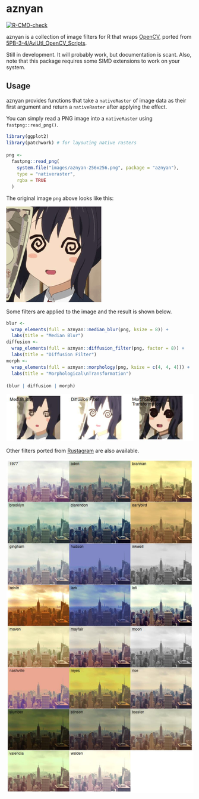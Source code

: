 # aznyan


<!-- README.md is generated from README.qmd. Please edit that file -->

<!-- badges: start -->

[![R-CMD-check](https://github.com/paithiov909/aznyan/actions/workflows/R-CMD-check.yaml/badge.svg)](https://github.com/paithiov909/aznyan/actions/workflows/R-CMD-check.yaml)
<!-- badges: end -->

aznyan is a collection of image filters for R that wraps
[OpenCV](https://opencv.org/), ported from
[5PB-3-4/AviUtl_OpenCV_Scripts](https://github.com/5PB-3-4/AviUtl_OpenCV_Scripts).

Still in development. It will probably work, but documentation is scant.
Also, note that this package requires some SIMD extensions to work on
your system.

## Usage

aznyan provides functions that take a `nativeRaster` of image data as
their first argument and return a `nativeRaster` after applying the
effect.

You can simply read a PNG image into a `nativeRaster` using
`fastpng::read_png()`.

``` r
library(ggplot2)
library(patchwork) # for layouting native rasters

png <-
  fastpng::read_png(
    system.file("images/aznyan-256x256.png", package = "aznyan"),
    type = "nativeraster",
    rgba = TRUE
  )
```

The original image `png` above looks like this:

![original image](inst/images/aznyan-256x256.png)

Some filters are applied to the image and the result is shown below.

``` r
blur <-
  wrap_elements(full = aznyan::median_blur(png, ksize = 8)) +
  labs(title = "Median Blur")
diffusion <-
  wrap_elements(full = aznyan::diffusion_filter(png, factor = 8)) +
  labs(title = "Diffusion Filter")
morph <-
  wrap_elements(full = aznyan::morphology(png, ksize = c(4, 4, 4))) +
  labs(title = "Morphological\nTransformation")

(blur | diffusion | morph)
```

<img src="man/figures/README-opencv-filters-1.jpeg"
data-fig-alt="Median blur, diffusion filter, and morphological transformation filters applied to a sample image" />

Other filters ported from
[Rustagram](https://github.com/ha-shine/rustagram) are also available.

<img src="man/figures/README-color-filters-1.jpeg"
data-fig-alt="Other color filters applied to a sample image" />
